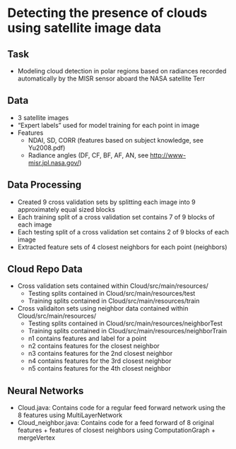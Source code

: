 # Detecting the presence of clouds using satellite image data

## Task
- Modeling cloud detection in polar regions based on radiances recorded automatically by the MISR sensor aboard the NASA satellite Terr

## Data
- 3 satellite images
- “Expert labels” used for model training for each point in image
- Features
    - NDAI, SD, CORR (features based on subject knowledge, see Yu2008.pdf) 
    - Radiance angles (DF, CF, BF, AF, AN, see http://www-misr.jpl.nasa.gov/) 
   
## Data Processing
- Created 9 cross validation sets by splitting each image into 9 approximately equal sized blocks
- Each training split of a cross validation set contains 7 of 9 blocks of each image
- Each testing split of a cross validation set contains 2 of 9 blocks of each image
- Extracted feature sets of 4 closest neighbors for each point (neighbors)

## Cloud Repo Data
- Cross validation sets contained within Cloud/src/main/resources/
  - Testing splits contained in Cloud/src/main/resources/test
  - Training splits contained in Cloud/src/main/resources/train
- Cross validaiton sets using neighbor data contained within Cloud/src/main/resources/
  - Testing splits contained in Cloud/src/main/resources/neighborTest
  - Training splits contained in Cloud/src/main/resources/neighborTrain
  - n1 contains features and label for a point
  - n2 contains features for the closest neighbor
  - n3 contains features for the 2nd closest neighbor
  - n4 contains features for the 3rd closest neighbor
  - n5 contains features for the 4th closest neighbor
  
  
## Neural Networks
- Cloud.java: Contains code for a regular feed forward network using the 8 features using MultiLayerNetwork
- Cloud_neighbor.java: Contains code for a feed forward of 8 original features + features of closest neighbors using ComputationGraph + mergeVertex


  

